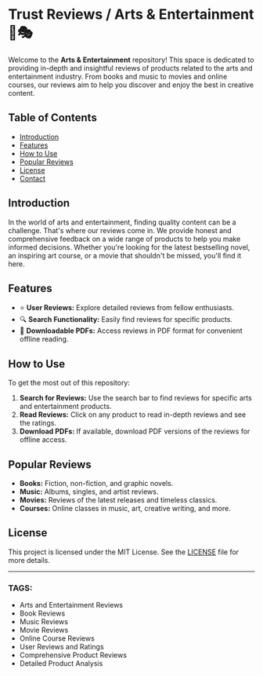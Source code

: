 # Trust Reviews / Arts & Entertainment 🎨🎭

Welcome to the **Arts & Entertainment** repository! This space is dedicated to providing in-depth and insightful reviews of products related to the arts and entertainment industry. From books and music to movies and online courses, our reviews aim to help you discover and enjoy the best in creative content.

## Table of Contents

- [Introduction](#introduction)
- [Features](#features)
- [How to Use](#how-to-use)
- [Popular Reviews](#popular-reviews)
- [License](#license)
- [Contact](#contact)

## Introduction

In the world of arts and entertainment, finding quality content can be a challenge. That's where our reviews come in. We provide honest and comprehensive feedback on a wide range of products to help you make informed decisions. Whether you're looking for the latest bestselling novel, an inspiring art course, or a movie that shouldn't be missed, you'll find it here.

## Features

- ⭐ **User Reviews:** Explore detailed reviews from fellow enthusiasts.
- 🔍 **Search Functionality:** Easily find reviews for specific products.
- 📝 **Downloadable PDFs:** Access reviews in PDF format for convenient offline reading.

## How to Use

To get the most out of this repository:

1. **Search for Reviews:** Use the search bar to find reviews for specific arts and entertainment products.
2. **Read Reviews:** Click on any product to read in-depth reviews and see the ratings.
3. **Download PDFs:** If available, download PDF versions of the reviews for offline access.

## Popular Reviews

- **Books:** Fiction, non-fiction, and graphic novels.
- **Music:** Albums, singles, and artist reviews.
- **Movies:** Reviews of the latest releases and timeless classics.
- **Courses:** Online classes in music, art, creative writing, and more.

## License

This project is licensed under the MIT License. See the [LICENSE](LICENSE) file for more details.

---

### TAGS:

- Arts and Entertainment Reviews
- Book Reviews
- Music Reviews
- Movie Reviews
- Online Course Reviews
- User Reviews and Ratings
- Comprehensive Product Reviews
- Detailed Product Analysis
